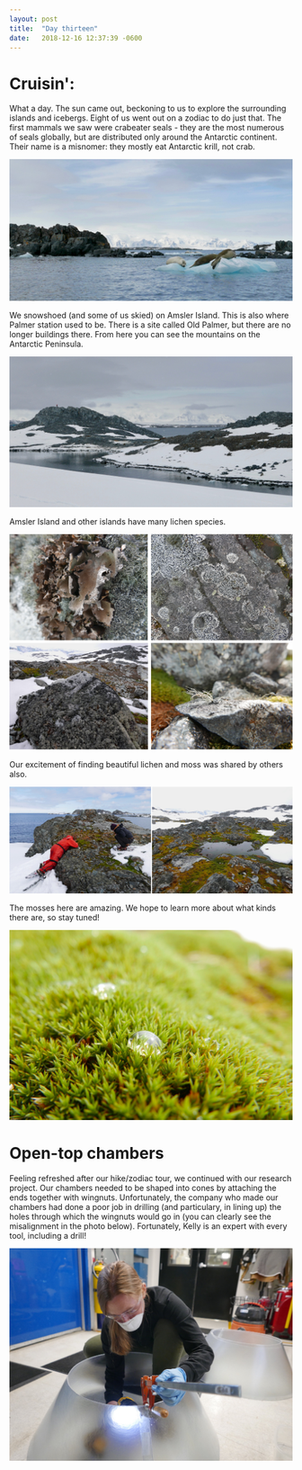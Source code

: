 ```yaml
---
layout: post
title:  "Day thirteen"
date:   2018-12-16 12:37:39 -0600
---
```


# Cruisin': 

What a day. The sun came out, beckoning to us to explore the surrounding islands and icebergs. Eight of us went out on a zodiac to do just that. The first mammals we saw were crabeater seals - they are the most numerous of seals globally, but are distributed only around the Antarctic continent. Their name is a misnomer: they mostly eat Antarctic krill, not crab. 

![Crabeater seals](/assets/blog_photos/181216/p1060320.jpg)

We snowshoed (and some of us skied) on Amsler Island. This is also where Palmer station used to be. There is a site called Old Palmer, but there are no longer buildings there. From here you can see the mountains on the Antarctic Peninsula. 

![Mountains of the Peninsula](/assets/blog_photos/181216/p1060381.jpg)

Amsler Island and other islands have many lichen species. 

![Several lichen species](/assets/blog_photos/181216/lichen.jpg)

Our excitement of finding beautiful lichen and moss was shared by others also. 

![Closer examination](/assets/blog_photos/181216/studyinglichen.jpg)

The mosses here are amazing. We hope to learn more about what kinds there are, so stay tuned!

![Beautiful moss](/assets/blog_photos/181216/mosswithdrop.jpg)

# Open-top chambers

Feeling refreshed after our hike/zodiac tour, we continued with our research project. Our chambers needed to be shaped into cones by attaching the ends together with wingnuts. Unfortunately, the company who made our chambers had done a poor job in drilling (and particulary, in lining up) the holes through which the wingnuts would go in (you can clearly see the misalignment in the photo below). Fortunately, Kelly is an expert with every tool, including a drill!

![Drilling](/assets/blog_photos/181216/p1060488.jpg)


